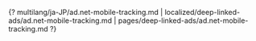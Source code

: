 {? multilang/ja-JP/ad.net-mobile-tracking.md | localized/deep-linked-ads/ad.net-mobile-tracking.md | pages/deep-linked-ads/ad.net-mobile-tracking.md ?}
